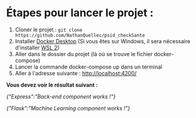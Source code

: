 # Étapes pour lancer le projet :

1. Cloner le projet : ```git clone https://github.com/NathanQuellec/psid_checkSante```
2. Installer [Docker Desktop](https://www.docker.com/products/docker-desktop) (Si vous êtes sur Windows, il sera nécessaire d'installer [WSL 2](https://docs.microsoft.com/fr-fr/windows/wsl/install))
3. Aller dans le dossier du projet (là où se trouve le fichier docker-compose)
4. Lancer la commande docker-compose up dans un terminal
5. Aller à l'adresse suivante : [http://localhost:4200/](http://localhost:4200/)

**Vous devez voir le résultat suivant :**

*{"Express":"Back-end component works !"}*

*{"Flask":"Machine Learning component works !"}*